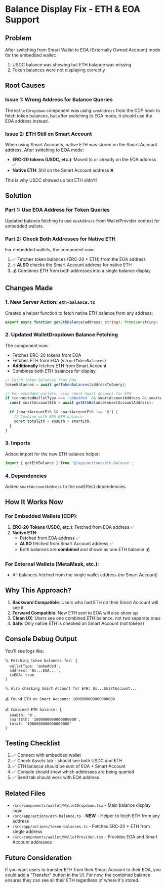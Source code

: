 # Balance Display Fix - ETH & EOA Support

## Problem
After switching from Smart Wallet to EOA (Externally Owned Account) mode for the embedded wallet:
1. USDC balance was showing but ETH balance was missing
2. Token balances were not displaying correctly

## Root Causes

### Issue 1: Wrong Address for Balance Queries
The `WalletDropdown` component was using `evmAddress` from the CDP hook to fetch token balances, but after switching to EOA mode, it should use the EOA address instead.

### Issue 2: ETH Still on Smart Account
When using Smart Accounts, native ETH was stored on the Smart Account address. After switching to EOA mode:
- **ERC-20 tokens (USDC, etc.)**: Moved to or already on the EOA address ✅
- **Native ETH**: Still on the Smart Account address ❌

This is why USDC showed up but ETH didn't!

## Solution

### Part 1: Use EOA Address for Token Queries
Updated balance fetching to use `eoaAddress` from WalletProvider context for embedded wallets.

### Part 2: Check Both Addresses for Native ETH
For embedded wallets, the component now:
1. ✅ Fetches token balances (ERC-20 + ETH) from the EOA address
2. 🔥 **ALSO** checks the Smart Account address for native ETH
3. 💰 Combines ETH from both addresses into a single balance display

## Changes Made

### 1. New Server Action: `eth-balance.ts`
Created a helper function to fetch native ETH balance from any address:
```typescript
export async function getEthBalance(address: string): Promise<string>
```

### 2. Updated WalletDropdown Balance Fetching
The component now:
- Fetches ERC-20 tokens from EOA
- Fetches ETH from EOA (via `getTokenBalances`)
- **Additionally** fetches ETH from Smart Account
- Combines both ETH balances for display

```typescript
// Fetch token balances from EOA
tokenBalances = await getTokenBalances(addressToQuery);

// For embedded wallets, also check Smart Account for ETH
if (connectedWalletType === 'embedded' && smartAccountAddress && smartAccountAddress !== eoaAddress) {
  const smartAccountEth = await getEthBalance(smartAccountAddress);
  
  if (smartAccountEth && smartAccountEth !== '0') {
    // Combine with EOA ETH balance
    const totalEth = eoaEth + smartEth;
  }
}
```

### 3. Imports
Added import for the new ETH balance helper:
```typescript
import { getEthBalance } from '@/app/actions/eth-balance';
```

### 4. Dependencies
Added `smartAccountAddress` to the useEffect dependencies.

## How It Works Now

### For Embedded Wallets (CDP):
1. **ERC-20 Tokens (USDC, etc.)**: Fetched from EOA address ✅
2. **Native ETH**: 
   - Fetched from EOA address ✅
   - **ALSO** fetched from Smart Account address ✅
   - Both balances are **combined** and shown as one ETH balance 💰

### For External Wallets (MetaMask, etc.):
- All balances fetched from the single wallet address (no Smart Account)

## Why This Approach?

1. **Backward Compatible**: Users who had ETH on their Smart Account will see it
2. **Forward Compatible**: New ETH sent to EOA will also show up
3. **Clean UX**: Users see one combined ETH balance, not two separate ones
4. **Safe**: Only native ETH is checked on Smart Account (not tokens)

## Console Debug Output

You'll see logs like:
```
🔍 Fetching token balances for: {
  walletType: 'embedded',
  address: '0x...EOA...',
  isEOA: true
}

🔍 Also checking Smart Account for ETH: 0x...SmartAccount...

💰 Found ETH on Smart Account: 1000000000000000000

💰 Combined ETH balance: {
  eoaEth: '0',
  smartEth: '1000000000000000000',
  total: '1000000000000000000'
}
```

## Testing Checklist
1. ✅ Connect with embedded wallet
2. ✅ Check Assets tab - should see both USDC and ETH
3. ✅ ETH balance should be sum of EOA + Smart Account
4. ✅ Console should show which addresses are being queried
5. ✅ Send tab should work with EOA address

## Related Files
- `/src/components/wallet/WalletDropdown.tsx` - Main balance display logic
- `/src/app/actions/eth-balance.ts` - **NEW** - Helper to fetch ETH from any address
- `/src/app/actions/token-balances.ts` - Fetches ERC-20 + ETH from single address
- `/src/components/wallet/WalletProvider.tsx` - Provides EOA and Smart Account addresses

## Future Consideration
If you want users to transfer ETH from their Smart Account to their EOA, you could add a "Transfer" button in the UI. For now, the combined balance ensures they can see all their ETH regardless of where it's stored.
